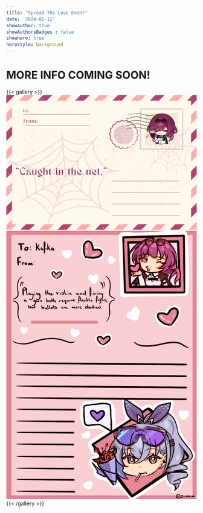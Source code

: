 ```yaml
---
title: "Spread The Love Event"
date: '2024-01-12'
showauthor: true
showAuthorsBadges : false 
showhero: true
herostyle: background
---
```


# MORE INFO COMING SOON!

{{< gallery >}}
  <img src="gallery/01.png" class="grid-w50" />
  <img src="gallery/02.png" class="grid-w50" />
{{< /gallery >}}
